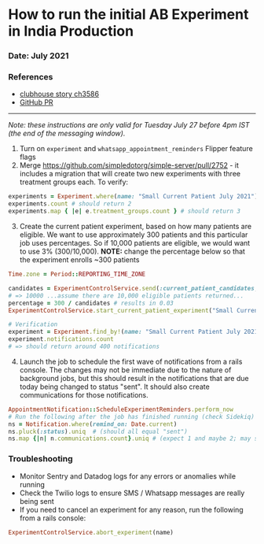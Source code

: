 # How to run the initial AB Experiment in India Production 

### Date: July 2021
### References
* [clubhouse story ch3586](https://app.clubhouse.io/simpledotorg/story/3586/test-in-sandbox)
* [GitHub PR](https://github.com/simpledotorg/simple-server/pull/2752)

---


*Note: these instructions are only valid for Tuesday July 27 before 4pm IST (the end of the messaging window).*

1. Turn on `experiment` and `whatsapp_appointment_reminders` Flipper feature flags
2. Merge https://github.com/simpledotorg/simple-server/pull/2752 - it includes a migration that will create two new experiments with three treatment groups each. To verify:

```ruby
experiments = Experiment.where(name: "Small Current Patient July 2021")
experiments.count # should return 2
experiments.map { |e| e.treatment_groups.count } # should return 3
```

3. Create the current patient experiment, based on how many patients are eligible. We want to use approximately 300 patients and this particular job uses percentages. So if 10,000 patients are eligible, we would want to use 3% (300/10,000). 
**NOTE:** change the percentage below so that the experiment enrolls ~300 patients

  ```ruby
  Time.zone = Period::REPORTING_TIME_ZONE

  candidates = ExperimentControlService.send(:current_patient_candidates, "July 28, 2021".to_date, "July 30, 2021".to_date).count
  # => 10000 ...assume there are 10,000 eligible patients returned...
  percentage = 300 / candidates # results in 0.03
  ExperimentControlService.start_current_patient_experiment("Small Current Patient July 2021", 1, 3, percentage) # the final argument is the percentage of patients to enroll

  # Verification
  experiment = Experiment.find_by!(name: "Small Current Patient July 2021")
  experiment.notifications.count
  # => should return around 400 notifications
  ```

4. Launch the job to schedule the first wave of notifications from a rails console.
The changes may not be immediate due to the nature of background jobs, but this should result in the notifications that are due today being changed to status "sent". It should also create communications for those notifications.


```ruby
AppointmentNotification::ScheduleExperimentReminders.perform_now
# Run the following after the job has finished running (check Sidekiq) to verify:
ns = Notification.where(remind_on: Date.current)
ns.pluck(:status).uniq  # (should all equal "sent")
ns.map {|n| n.communications.count}.uniq # (expect 1 and maybe 2; may still include 0 due to twilio errors)

```

### Troubleshooting

* Monitor Sentry and Datadog logs for any errors or anomalies while running
* Check the Twilio logs to ensure SMS / Whatsapp messages are really being sent
* If you need to cancel an experiment for any reason, run the following from a rails console:

```ruby
ExperimentControlService.abort_experiment(name)
```


